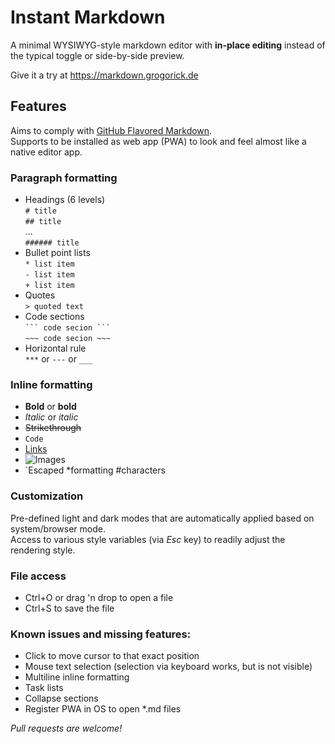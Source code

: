 # Instant Markdown
A minimal WYSIWYG-style markdown editor with **in-place editing** instead of the typical toggle or side-by-side preview.

Give it a try at https://markdown.grogorick.de

## Features
Aims to comply with [GitHub Flavored Markdown](https://github.github.com/gfm).  
Supports to be installed as web app (PWA) to look and feel almost like a native editor app.

### Paragraph formatting
- Headings (6 levels)  
`# title`  
`## title`  
...  
`###### title`
- Bullet point lists  
`* list item`  
`- list item`  
`+ list item`
- Quotes  
`> quoted text`
- Code sections  
` ``` code secion ``` `  
`~~~ code secion ~~~`
- Horizontal rule  
`***` or `---` or `___`

### Inline formatting
- **Bold** or __bold__
- *Italic* or _italic_
- ~~Strikethrough~~
- `Code`
- [Links](https://github.com/grogorick/instant-markdown)
- ![Images](https://raw.githubusercontent.com/grogorick/instant-markdown/master/favicon.png)
- \`Escaped \*formatting \#characters

### Customization
Pre-defined light and dark modes that are automatically applied based on system/browser mode.  
Access to various style variables (via *Esc* key) to readily adjust the rendering style.

### File access
- Ctrl+O or drag 'n drop to open a file
- Ctrl+S to save the file

### Known issues and missing features:
- Click to move cursor to that exact position
- Mouse text selection (selection via keyboard works, but is not visible)
- Multiline inline formatting
- Task lists
- Collapse sections
- Register PWA in OS to open \*.md files

*Pull requests are welcome!*

